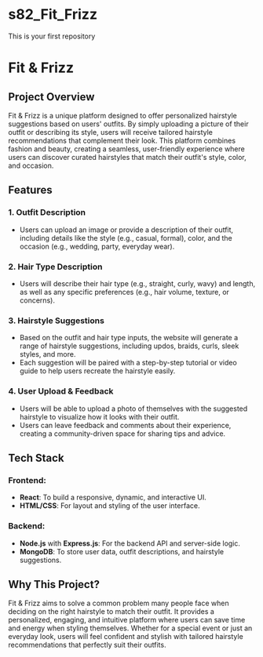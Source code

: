 # s82_Fit_Frizz
This is your first repository
# Fit & Frizz

## Project Overview

Fit & Frizz is a unique platform designed to offer personalized hairstyle suggestions based on users' outfits. By simply uploading a picture of their outfit or describing its style, users will receive tailored hairstyle recommendations that complement their look. This platform combines fashion and beauty, creating a seamless, user-friendly experience where users can discover curated hairstyles that match their outfit's style, color, and occasion.

## Features

### 1. **Outfit Description**
- Users can upload an image or provide a description of their outfit, including details like the style (e.g., casual, formal), color, and the occasion (e.g., wedding, party, everyday wear).
  
### 2. **Hair Type Description**
- Users will describe their hair type (e.g., straight, curly, wavy) and length, as well as any specific preferences (e.g., hair volume, texture, or concerns).
  
### 3. **Hairstyle Suggestions**
- Based on the outfit and hair type inputs, the website will generate a range of hairstyle suggestions, including updos, braids, curls, sleek styles, and more.
- Each suggestion will be paired with a step-by-step tutorial or video guide to help users recreate the hairstyle easily.

### 4. **User Upload & Feedback**
- Users will be able to upload a photo of themselves with the suggested hairstyle to visualize how it looks with their outfit.
- Users can leave feedback and comments about their experience, creating a community-driven space for sharing tips and advice.

## Tech Stack

### Frontend:
- **React**: To build a responsive, dynamic, and interactive UI.
- **HTML/CSS**: For layout and styling of the user interface.

### Backend:
- **Node.js** with **Express.js**: For the backend API and server-side logic.
- **MongoDB**: To store user data, outfit descriptions, and hairstyle suggestions.

## Why This Project?

Fit & Frizz aims to solve a common problem many people face when deciding on the right hairstyle to match their outfit. It provides a personalized, engaging, and intuitive platform where users can save time and energy when styling themselves. Whether for a special event or just an everyday look, users will feel confident and stylish with tailored hairstyle recommendations that perfectly suit their outfits.





